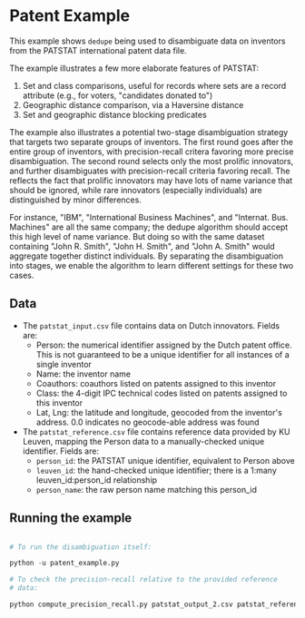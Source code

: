 Patent Example
=================

This example shows `dedupe` being used to disambiguate data on
inventors from the PATSTAT international patent data file.

The example illustrates a few more elaborate features of PATSTAT:
1. Set and class comparisons, useful for records where sets are a
record attribute (e.g., for voters, "candidates donated to")
2. Geographic distance comparison, via a Haversine distance
3. Set and geographic distance blocking predicates

The example also illustrates a potential two-stage disambiguation
strategy that targets two separate groups of inventors. The first
round goes after the entire group of inventors, with precision-recall
critera favoring more precise disambiguation. The second round selects
only the most prolific innovators, and further disambiguates with
precision-recall criteria favoring recall. The reflects the fact that
prolific innovators may have lots of name variance that should be
ignored, while rare innovators (especially individuals) are
distinguished by minor differences. 

For instance, "IBM", "International Business Machines", and
"Internat. Bus. Machines" are all the same company; the dedupe
algorithm should accept this high level of name variance. But doing so
with the same dataset containing "John R. Smith", "John H. Smith", and
"John A. Smith" would aggregate together distinct individuals. By
separating the disambiguation into stages, we enable the algorithm to
learn different settings for these two cases. 

Data 
-----------

- The `patstat_input.csv` file contains data on Dutch
  innovators. Fields are:
  - Person: the numerical identifier assigned by the Dutch patent
  office. This is not guaranteed to be a unique identifier for all
  instances of a single inventor
  - Name: the inventor name
  - Coauthors: coauthors listed on patents assigned to this inventor
  - Class: the 4-digit IPC technical codes listed on patents assigned
  to this inventor
  - Lat, Lng: the latitude and longitude, geocoded from the inventor's address. 0.0
  indicates no geocode-able address was found
- The `patstat_reference.csv` file contains reference data provided by
  KU Leuven, mapping the Person data to a manually-checked unique
  identifier. Fields are:
  - `person_id`: the PATSTAT unique identifier, equivalent to Person above
  - `leuven_id`: the hand-checked unique identifier; there is a 1:many
  leuven_id:person_id relationship
  - `person_name`: the raw person name matching this person_id

Running the example
-------------------

```python

# To run the disambiguation itself:

python -u patent_example.py 

# To check the precision-recall relative to the provided reference
# data:

python compute_precision_recall.py patstat_output_2.csv patstat_reference.csv

```

